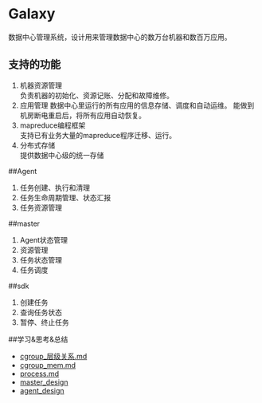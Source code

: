 # Galaxy
数据中心管理系统，设计用来管理数据中心的数万台机器和数百万应用。

## 支持的功能
1. 机器资源管理   
   负责机器的初始化、资源记账、分配和故障维修。
2. 应用管理
   数据中心里运行的所有应用的信息存储、调度和自动运维。
   能做到机房断电重启后，将所有应用自动恢复。
3. mapreduce编程框架  
   支持已有业务大量的mapreduce程序迁移、运行。
4. 分布式存储  
   提供数据中心级的统一存储

##Agent
1. 任务创建、执行和清理
2. 任务生命周期管理、状态汇报
3. 任务资源管理

##master
1. Agent状态管理
2. 资源管理
3. 任务状态管理
4. 任务调度

##sdk
1. 创建任务
2. 查询任务状态
3. 暂停、终止任务

##学习&思考&总结
* [cgroup_层级关系.md](cgroup_层级关系.md)
* [cgroup_mem.md](cgroup_mem.md)
* [process.md](process.md)
* [master_design](Master_design.md)
* [agent_design](agent_design.md)

